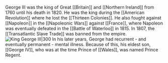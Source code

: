 George III was the king of Great [[Britain]] and [[Northern Ireland]] from 1760 until his death in 1820. He was the king during the [[American Revolution]] where he lost the [[Thirteen Colonies]]. He also fought against [[Napoleon]] in the [[Napoleonic Wars]] against [[France]], where Napoleon was eventually defeated in the [[Battle of Waterloo]] in 1815. In 1807, the [[Transatlantic Slave Trade]] was banned from the empire.
![King George III|300](https://upload.wikimedia.org/wikipedia/commons/thumb/8/8f/Allan_Ramsay_-_King_George_III_in_coronation_robes_-_Google_Art_Project.jpg/220px-Allan_Ramsay_-_King_George_III_in_coronation_robes_-_Google_Art_Project.jpg)
In his later years, George had recurrent - and eventually permanent - mental illness. Because of this, his eldest son, [[George IV]], who was at the time Prince of [[Wales]], was named Prince Regent.